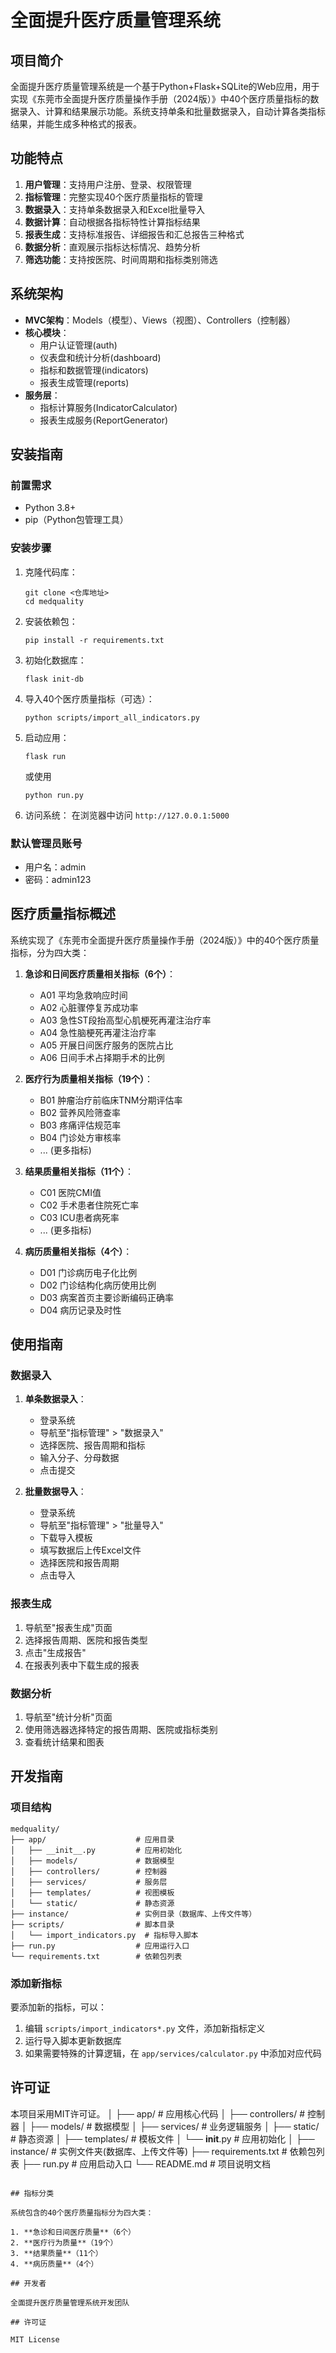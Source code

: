 # 全面提升医疗质量管理系统

## 项目简介

全面提升医疗质量管理系统是一个基于Python+Flask+SQLite的Web应用，用于实现《东莞市全面提升医疗质量操作手册（2024版）》中40个医疗质量指标的数据录入、计算和结果展示功能。系统支持单条和批量数据录入，自动计算各类指标结果，并能生成多种格式的报表。

## 功能特点

1. **用户管理**：支持用户注册、登录、权限管理
2. **指标管理**：完整实现40个医疗质量指标的管理
3. **数据录入**：支持单条数据录入和Excel批量导入
4. **数据计算**：自动根据各指标特性计算指标结果
5. **报表生成**：支持标准报告、详细报告和汇总报告三种格式
6. **数据分析**：直观展示指标达标情况、趋势分析
7. **筛选功能**：支持按医院、时间周期和指标类别筛选

## 系统架构

- **MVC架构**：Models（模型）、Views（视图）、Controllers（控制器）
- **核心模块**：
  - 用户认证管理(auth)
  - 仪表盘和统计分析(dashboard)
  - 指标和数据管理(indicators)
  - 报表生成管理(reports)
- **服务层**：
  - 指标计算服务(IndicatorCalculator)
  - 报表生成服务(ReportGenerator)

## 安装指南

### 前置需求

- Python 3.8+
- pip（Python包管理工具）

### 安装步骤

1. 克隆代码库：
   ```
   git clone <仓库地址>
   cd medquality
   ```

2. 安装依赖包：
   ```
   pip install -r requirements.txt
   ```

3. 初始化数据库：
   ```
   flask init-db
   ```

4. 导入40个医疗质量指标（可选）：
   ```
   python scripts/import_all_indicators.py
   ```

5. 启动应用：
   ```
   flask run
   ```
   或使用
   ```
   python run.py
   ```

6. 访问系统：
   在浏览器中访问 `http://127.0.0.1:5000`

### 默认管理员账号

- 用户名：admin
- 密码：admin123

## 医疗质量指标概述

系统实现了《东莞市全面提升医疗质量操作手册（2024版）》中的40个医疗质量指标，分为四大类：

1. **急诊和日间医疗质量相关指标（6个）**：
   - A01 平均急救响应时间
   - A02 心脏骤停复苏成功率
   - A03 急性ST段抬高型心肌梗死再灌注治疗率
   - A04 急性脑梗死再灌注治疗率
   - A05 开展日间医疗服务的医院占比
   - A06 日间手术占择期手术的比例

2. **医疗行为质量相关指标（19个）**：
   - B01 肿瘤治疗前临床TNM分期评估率
   - B02 营养风险筛查率
   - B03 疼痛评估规范率
   - B04 门诊处方审核率
   - ... (更多指标)

3. **结果质量相关指标（11个）**：
   - C01 医院CMI值
   - C02 手术患者住院死亡率
   - C03 ICU患者病死率
   - ... (更多指标)

4. **病历质量相关指标（4个）**：
   - D01 门诊病历电子化比例
   - D02 门诊结构化病历使用比例
   - D03 病案首页主要诊断编码正确率
   - D04 病历记录及时性

## 使用指南

### 数据录入

1. **单条数据录入**：
   - 登录系统
   - 导航至"指标管理" > "数据录入"
   - 选择医院、报告周期和指标
   - 输入分子、分母数据
   - 点击提交

2. **批量数据导入**：
   - 登录系统
   - 导航至"指标管理" > "批量导入"
   - 下载导入模板
   - 填写数据后上传Excel文件
   - 选择医院和报告周期
   - 点击导入

### 报表生成

1. 导航至"报表生成"页面
2. 选择报告周期、医院和报告类型
3. 点击"生成报告"
4. 在报表列表中下载生成的报表

### 数据分析

1. 导航至"统计分析"页面
2. 使用筛选器选择特定的报告周期、医院或指标类别
3. 查看统计结果和图表

## 开发指南

### 项目结构

```
medquality/
├── app/                    # 应用目录
│   ├── __init__.py         # 应用初始化
│   ├── models/             # 数据模型
│   ├── controllers/        # 控制器
│   ├── services/           # 服务层
│   ├── templates/          # 视图模板
│   └── static/             # 静态资源
├── instance/               # 实例目录（数据库、上传文件等）
├── scripts/                # 脚本目录
│   └── import_indicators.py  # 指标导入脚本
├── run.py                  # 应用运行入口
└── requirements.txt        # 依赖包列表
```

### 添加新指标

要添加新的指标，可以：

1. 编辑 `scripts/import_indicators*.py` 文件，添加新指标定义
2. 运行导入脚本更新数据库
3. 如果需要特殊的计算逻辑，在 `app/services/calculator.py` 中添加对应代码

## 许可证

本项目采用MIT许可证。 
│
├── app/                # 应用核心代码
│   ├── controllers/    # 控制器
│   ├── models/         # 数据模型
│   ├── services/       # 业务逻辑服务
│   ├── static/         # 静态资源
│   ├── templates/      # 模板文件
│   └── __init__.py     # 应用初始化
│
├── instance/           # 实例文件夹(数据库、上传文件等)
├── requirements.txt    # 依赖包列表
├── run.py              # 应用启动入口
└── README.md           # 项目说明文档
```

## 指标分类

系统包含的40个医疗质量指标分为四大类：

1. **急诊和日间医疗质量**（6个）
2. **医疗行为质量**（19个）
3. **结果质量**（11个）
4. **病历质量**（4个）

## 开发者

全面提升医疗质量管理系统开发团队

## 许可证

MIT License 